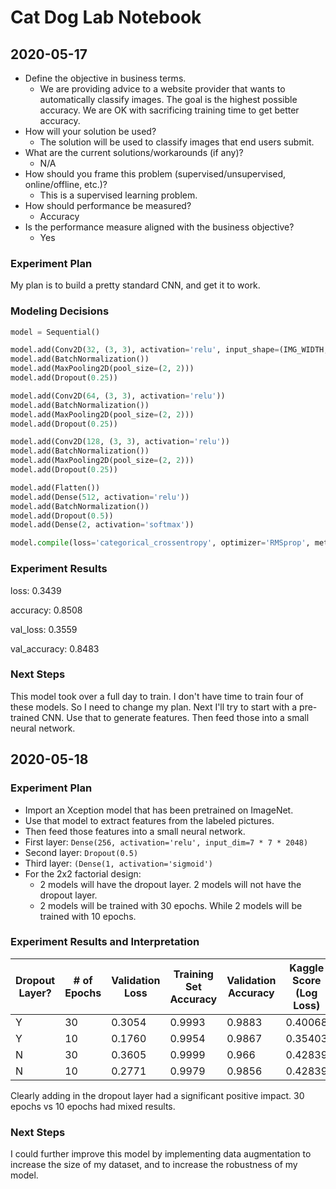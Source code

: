# Cat Dog Lab Notebook

## 2020-05-17

* Define the objective in business terms.
  * We are providing advice to a website provider that wants to automatically classify images.  The goal is the highest possible accuracy.  We are OK with sacrificing training time to get better accuracy.
* How will your solution be used?
  * The solution will be used to classify images that end users submit.
* What are the current solutions/workarounds (if any)?
  * N/A
* How should you frame this problem (supervised/unsupervised, online/offline, etc.)?
  * This is a supervised learning problem.
* How should performance be measured?
  * Accuracy
* Is the performance measure aligned with the business objective?
  * Yes

### Experiment Plan

My plan is to build a pretty standard CNN, and get it to work.

### Modeling Decisions

```python
model = Sequential()

model.add(Conv2D(32, (3, 3), activation='relu', input_shape=(IMG_WIDTH, IMG_HEIGHT, 3)))
model.add(BatchNormalization())
model.add(MaxPooling2D(pool_size=(2, 2)))
model.add(Dropout(0.25))

model.add(Conv2D(64, (3, 3), activation='relu'))
model.add(BatchNormalization())
model.add(MaxPooling2D(pool_size=(2, 2)))
model.add(Dropout(0.25))

model.add(Conv2D(128, (3, 3), activation='relu'))
model.add(BatchNormalization())
model.add(MaxPooling2D(pool_size=(2, 2)))
model.add(Dropout(0.25))

model.add(Flatten())
model.add(Dense(512, activation='relu'))
model.add(BatchNormalization())
model.add(Dropout(0.5))
model.add(Dense(2, activation='softmax'))

model.compile(loss='categorical_crossentropy', optimizer='RMSprop', metrics=['accuracy'])
```



### Experiment Results

loss: 0.3439

accuracy: 0.8508

val_loss: 0.3559

val_accuracy: 0.8483

### Next Steps

This model took over a full day to train.  I don't have time to train four of these models.  So I need to change my plan.  Next I'll try to start with a pre-trained CNN.  Use that to generate features.  Then feed those into a small neural network.



## 2020-05-18

### Experiment Plan

* Import an Xception model that has been pretrained on ImageNet.
* Use that model to extract features from the labeled pictures.
* Then feed those features into a small neural network.
* First layer: ```Dense(256, activation='relu', input_dim=7 * 7 * 2048)```
* Second layer: ```Dropout(0.5)```
* Third layer: ```(Dense(1, activation='sigmoid')```
* For the 2x2 factorial design:
  * 2 models will have the dropout layer.  2 models will not have the dropout layer.
  * 2 models will be trained with 30 epochs.  While 2 models will be trained with 10 epochs.

### Experiment Results and Interpretation

| Dropout Layer? | # of Epochs | Validation Loss | Training Set Accuracy | Validation Accuracy | Kaggle Score (Log Loss) |
| -------------- | ----------- | --------------- | --------------------- | ------------------- | ----------------------- |
| Y              | 30          | 0.3054          | 0.9993                | 0.9883              | 0.40068                 |
| Y              | 10          | 0.1760          | 0.9954                | 0.9867              | 0.35403                 |
| N              | 30          | 0.3605          | 0.9999                | 0.966               | 0.42839                 |
| N              | 10          | 0.2771          | 0.9979                | 0.9856              | 0.42839                 |

Clearly adding in the dropout layer had a significant positive impact.  30 epochs vs 10 epochs had mixed results.



### Next Steps

I could further improve this model by implementing data augmentation to increase the size of my dataset, and to increase the robustness of my model.